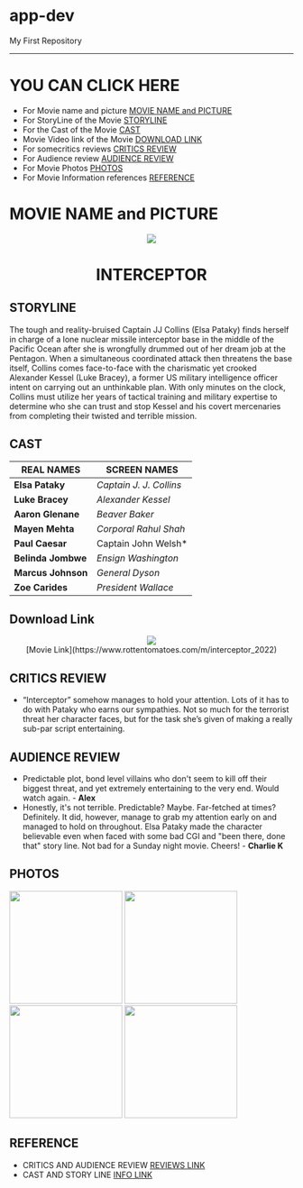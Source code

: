 # app-dev
My First Repository

-------------------------------------------------------------------------------------------------------------------------------------------------------------------------
# YOU CAN CLICK HERE
  * For Movie name and picture  [MOVIE NAME and PICTURE](#movie-name-and-picture)
  * For StoryLine of the Movie  [STORYLINE](#storyline)
  * For the Cast of the Movie  [CAST](#cast)
  * Movie Video link of the Movie  [DOWNLOAD LINK](#download-link)
  * For somecritics reviews  [CRITICS REVIEW](#critics-review)
  * For Audience review  [AUDIENCE REVIEW](#audience-review)
  * For Movie Photos  [PHOTOS](#photos)
  * For Movie Information references  [REFERENCE](#reference)


# MOVIE NAME and PICTURE

<p align="Center">
  <img src="https://m.media-amazon.com/images/M/MV5BMTc2ZmMxNjctY2ZlYi00ZjM0LThmMDAtMjc2ZTVhY2M4ZmNmXkEyXkFqcGdeQXVyMTQyMTMwOTk0._V1_.jpg">
  <br/>
  <h1 align="Center">INTERCEPTOR</h1>
</p>

## STORYLINE

  The tough and reality-bruised Captain JJ Collins (Elsa Pataky) finds herself in charge of a lone nuclear missile interceptor base in the middle of the Pacific Ocean after she is wrongfully drummed out of her dream job at the Pentagon. When a simultaneous coordinated attack then threatens the base itself, Collins comes face-to-face with the charismatic yet crooked Alexander Kessel (Luke Bracey), a former US military intelligence officer intent on carrying out an unthinkable plan. With only minutes on the clock, Collins must utilize her years of tactical training and military expertise to determine who she can trust and stop Kessel and his covert mercenaries from completing their twisted and terrible mission.
  
## CAST

| REAL NAMES   | SCREEN NAMES |
|---------------------------------------------------------------------------------------------------------------------------------------------------------------------|-------------------------------------------------------------------------------|
| **Elsa Pataky** | *Captain J. J. Collins* |
| **Luke Bracey** | *Alexander Kessel* |
| **Aaron Glenane** | *Beaver Baker* |
| **Mayen Mehta** | *Corporal Rahul Shah* |
| **Paul Caesar** | Captain John Welsh* |
| **Belinda Jombwe** | *Ensign Washington* |
| **Marcus Johnson** | *General Dyson*   |
| **Zoe Carides**    | *President Wallace* |

## Download Link
<p align="Center">
  <img src="https://preview.redd.it/hczmc2o86sw01.png?auto=webp&s=ee981247261aabf8819e16020734306c5535e8d2">
  <br/>
[Movie Link](https://www.rottentomatoes.com/m/interceptor_2022)        
</p>

## CRITICS REVIEW
* “Interceptor” somehow manages to hold your attention. Lots of it has to do with Pataky who earns our sympathies. Not so much for the terrorist threat her character faces, but for the task she’s given of making a really sub-par script entertaining.

## AUDIENCE REVIEW
* Predictable plot, bond level villains who don't seem to kill off their biggest threat, and yet extremely entertaining to the very end. Would watch again. - **Alex**
* Honestly, it's not terrible. Predictable? Maybe. Far-fetched at times? Definitely. It did, however, manage to grab my attention early on and managed to hold on throughout. Elsa Pataky made the character believable even when faced with some bad CGI and "been there, done that" story line. Not bad for a Sunday night movie. Cheers! - **Charlie K**

## PHOTOS

<img src="https://upload.wikimedia.org/wikipedia/en/3/31/Interceptor_%28film%29.jpg" width="200" height="200">    <img src="https://encrypted-tbn0.gstatic.com/images?q=tbn:ANd9GcRxobmJOUaLxfyECV24EHjgBVJ6ds2ubZ4TW3_k_kokVC__bBtzP91pH3-QmqCtyYfga_k&usqp=CAU" width="200" height="200">   <img src="https://i.guim.co.uk/img/media/8e76aaf6a1a7d18640296e0dcefd09b0c8488014/0_171_3600_2160/master/3600.jpg?width=700&quality=85&auto=format&fit=max&s=8a64b1603f708b3ee43ac74efc12830a" width="200" height="200">  <img src="https://rogermooresmovienation.files.wordpress.com/2022/06/int2.jpeg" width="200" height="200">  

## REFERENCE
  - CRITICS AND AUDIENCE REVIEW [REVIEWS LINK](https://www.rottentomatoes.com/m/interceptor_2022/reviews?type=user&intcmp=rt-what-to-know_read-audience-reviews)
  - CAST AND STORY LINE [INFO LINK](https://en.wikipedia.org/wiki/Interceptor_(film))
  
